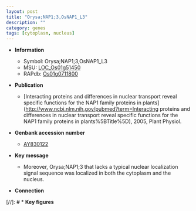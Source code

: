 ```yaml
---
layout: post
title: "Orysa;NAP1;3,OsNAP1_L3"
description: ""
category: genes
tags: [cytoplasm, nucleus]
---
```


* **Information**  
    + Symbol: Orysa;NAP1;3,OsNAP1_L3  
    + MSU: [LOC_Os01g51450](http://rice.uga.edu/cgi-bin/ORF_infopage.cgi?orf=LOC_Os01g51450)  
    + RAPdb: [Os01g0711800](https://rapdb.dna.affrc.go.jp/locus/?name=Os01g0711800)  

* **Publication**  
    + [Interacting proteins and differences in nuclear transport reveal specific functions for the NAP1 family proteins in plants](http://www.ncbi.nlm.nih.gov/pubmed?term=Interacting proteins and differences in nuclear transport reveal specific functions for the NAP1 family proteins in plants%5BTitle%5D), 2005, Plant Physiol.

* **Genbank accession number**  
    + [AY830122](http://www.ncbi.nlm.nih.gov/nuccore/AY830122)

* **Key message**  
    + Moreover, Orysa;NAP1;3 that lacks a typical nuclear localization signal sequence was localized in both the cytoplasm and the nucleus.

* **Connection**  

[//]: # * **Key figures**  


